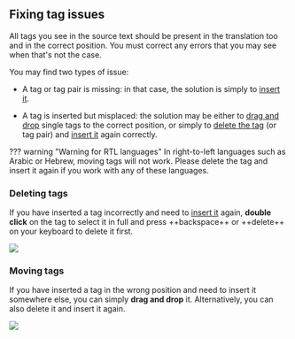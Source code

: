 ## Fixing tag issues

All tags you see in the source text should be present in the translation too and in the correct position. You must correct any errors that you may see when that's not the case.

You may find two types of issue:

- A tag or tag pair is missing: in that case, the solution is simply to [insert it](#inserting-tags).

- A tag is inserted but misplaced: the solution may be either to [drag and drop](#moving-tags) single tags to the correct position, or simply to [delete the tag](#deleting-tags) (or tag pair) and [insert it](#inserting-tags) again correctly.

??? warning "Warning for RTL languages"
In right-to-left languages such as Arabic or Hebrew, moving tags will not work. Please delete the tag and insert it again if you work with any of these languages.

### Deleting tags

If you have inserted a tag incorrectly and need to [insert it](#inserting-tags) again, **double click** on the tag to select it in full and press ++backspace++ or ++delete++ on your keyboard to delete it first.

![](../../_assets/img/omt-tags-delete.gif)

### Moving tags

If you have inserted a tag in the wrong position and need to insert it somewhere else, you can simply **drag and drop** it. Alternatively, you can also delete it and insert it again.

![](../../_assets/img/omt-tags-moving.gif)

<!-- @todo: explain the auto-completer as the main insertion method -->

<!-- @todo: FINISH -->

<!--
In the screenshot below, in the source segment the **paired tags** **&lt;i&gt;**{ .omttag } and **&lt;/i&gt;**{ .omttag } are around the letter `n` while in the target they are around the word `which`.


![](../../_assets/img/09b_tags_issue_ada.jpg)

To correct this issue, you would have to perform the following steps:

  1. Double click on the each incorrectly inserted tag in the translation to select it and press ++backspace++ or ++del++ on your keyboard to delete it
  2. Select the text that must encompassed by the paired tags.
  3. Press ++ctrl+space++ to launch the auto-completer. You might need to press ++ctrl+space++ several times to cycle through the different options until you see the list of tags.
  4. Select the paired tags that you want to insert and press ++enter++.
  <!-- ![](../../_assets/img/11a_tag_order_ada.jpg)

The tags are inserted around the text you have selected.
-->
